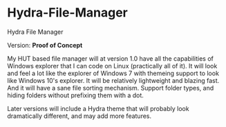 # Hydra-File-Manager
Hydra File Manager

Version: **Proof of Concept**

My HUT based file manager will at version 1.0 have all the capabilities of Windows explorer that I can code on Linux (practically all of it). It will look and feel a lot like the explorer of Windows 7 with themeing support to look like Windows 10's explorer. It will be relatively lightweight and blazing fast. And it will have a sane file sorting mechanism. Support folder types, and hiding folders without prefixing them with a dot.

Later versions will include a Hydra theme that will probably look dramatically different, and may add more features.
